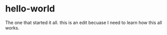 # hello-world
The one that started it all.
this is an edit becuase I need to learn how this all works.
